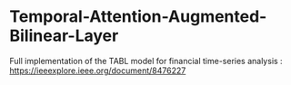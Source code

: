 # Temporal-Attention-Augmented-Bilinear-Layer
Full implementation of the TABL model for financial time-series analysis : https://ieeexplore.ieee.org/document/8476227
